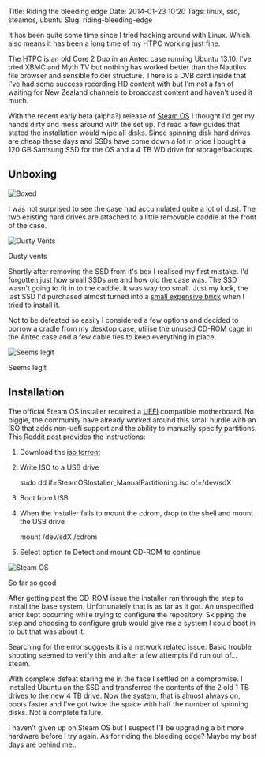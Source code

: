 Title: Riding the bleeding edge
Date: 2014-01-23 10:20
Tags: linux, ssd, steamos, ubuntu
Slug: riding-bleeding-edge

It has been quite some time since I tried hacking around with Linux. Which also means it has been a long time of my HTPC working just fine.

The HTPC is an old Core 2 Duo in an Antec case running Ubuntu 13.10. I've tried XBMC and Myth TV but nothing has worked better than the Nautilus file browser and sensible folder structure. There is a DVB card inside that I've had some success recording HD content with but I'm not a fan of waiting for New Zealand channels to broadcast content and haven't used it much.

With the recent early beta (alpha?) release of [Steam OS](http://store.steampowered.com/steamos/download) I thought I'd get my hands dirty and mess around with the set up. I'd read a few guides that stated the installation would wipe all disks. Since spinning disk hard drives are cheap these days and SSDs have come down a lot in price I bought a 120 GB Samsung SSD for the OS and a 4 TB WD drive for storage/backups.

## Unboxing

![Boxed](|filename|/images/ssd-boxed.jpg)

I was not surprised to see the case had accumulated quite a lot of dust. The two existing hard drives are attached to a little removable caddie at the front of the case.

![Dusty Vents](|filename|/images/ssd-dusty.jpg)

Dusty vents

Shortly after removing the SSD from it's box I realised my first mistake. I'd forgotten just how small SSDs are and how old the case was. The SSD wasn't going to fit in to the caddie. It was way too small. Just my luck, the last SSD I'd purchased almost turned into a [small expensive brick](http://jessek-dev.blogspot.co.nz/2012/08/broken-sata-port-on-ssd.html) when I tried to install it.

Not to be defeated so easily I considered a few options and decided to borrow a cradle from my desktop case, utilise the unused CD-ROM cage in the Antec case and a few cable ties to keep everything in place.

![Seems legit](|filename|/images/ssd-yup.jpg)

Seems legit

## Installation

The official Steam OS installer required a [UEFI](http://en.wikipedia.org/wiki/Unified_Extensible_Firmware_Interface) compatible motherboard. No biggie, the community have already worked around this small hurdle with an ISO that adds non-uefi support and the ability to manually specify partitions. This [Reddit post](http://w3.reddit.com/r/SteamOS/comments/1sww9o/download_nonuefi_bootable_iso_with_manual/) provides the instructions:

1. Download the [iso torrent](magnet:?xt=urn:btih:b3b02f9f63013a4928a0d4043eecad564cb4d836&dn=SteamOSInstaller%5FManualPartitioning.iso:)
2. Write ISO to a USB drive

	sudo dd if=SteamOSInstaller_ManualPartitioning.iso of=/dev/sdX

3. Boot from USB
4. When the installer fails to mount the cdrom, drop to the shell and mount the USB drive

	mount /dev/sdX /cdrom
5. Select option to Detect and mount CD-ROM to continue

![Steam OS](|filename|/images/ssd-steam.jpg)

So far so good

After getting past the CD-ROM issue the installer ran through the step to install the base system. Unfortunately that is as far as it got. An unspecified error kept occurring while trying to configure the repository. Skipping the step and choosing to configure grub would give me a system I could boot in to but that was about it.

Searching for the error suggests it is a network related issue. Basic trouble shooting seemed to verify this and after a few attempts I'd run out of... steam. 

With complete defeat staring me in the face I settled on a compromise. I installed Ubuntu on the SSD and transferred the contents of the 2 old 1 TB drives to the new 4 TB drive. Now the system, that is almost always on, boots faster and I've got twice the space with half the number of spinning disks. Not a complete failure.

I haven't given up on Steam OS but I suspect I'll be upgrading a bit more hardware before I try again. As for riding the bleeding edge? Maybe my best days are behind me..